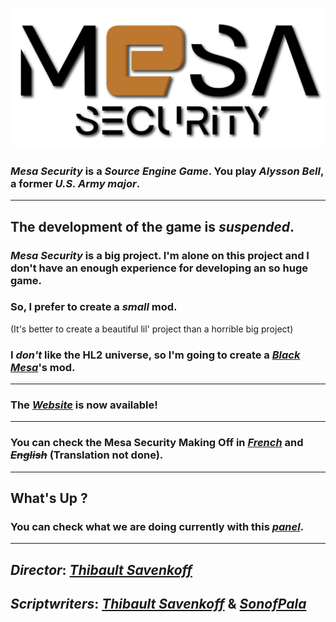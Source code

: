 ![Logo](https://github.com/Technologie-System/Mesa-Security/blob/Images/Mesa%20Security.png?raw=true "Pretty")

### *Mesa Security* is a *Source Engine Game*. You play *Alysson Bell*, a former *U.S. Army major*.

***

## The development of the game is *suspended*.

### *Mesa Security* is a big project. I'm alone on this project and I don't have an enough experience for developing an so huge game.

### So, I prefer to create a *small* mod.

(It's better to create a beautiful lil' project than a horrible big project)

### I *don't* like the HL2 universe, so I'm going to create a *[Black Mesa]*'s mod.

***

### The *[Website]* is now available!

***

### You can check the Mesa Security Making Off in *[French]* and *~~English~~* (Translation not done).

***

## What's Up ?

### You can check what we are doing currently with this *[panel]*.

<!-- *** -->

<!-- You can help us by [translating](https://crwd.in/mesa-security) the mod. -->

<!-- Help us write Mesa Security: [EN] or [FR] -->

***

## *Director*: *[Thibault Savenkoff]*

## *Scriptwriters*: *[Thibault Savenkoff]* & *[SonofPala]*

[French]: https://github.com/Technologie-System/Mesa-Security/tree/Languages/Fran%C3%A7ais
[EN]: https://forms.gle/5Fru3n9HPX1QC8PHA
[FR]: https://forms.gle/1k32ATVoT3njMkwA7
[panel]: https://github.com/orgs/Technologie-System/projects/2
[Thibault Savenkoff]: https://github.com/Thibault-Savenkoff
[SonofPala]: https://github.com/SonofPala
[Detail]: https://github.com/Technologie-System/Mesa-Security/blob/master/PROBLEM.md
[Website]: https://technologie-system.github.io/Mesa-Security/
[Black Mesa]: https://store.steampowered.com/app/362890/Black_Mesa/
